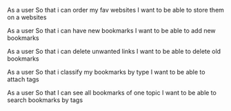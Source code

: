 As a user
So that i can order my fav websites
I want to be able to store them on a websites

As a user
So that i can have new bookmarks
I want to be able to add new bookmarks

As a user
So that i can delete unwanted links
I want to be able to delete old bookmarks

As a user
So that i classify my bookmarks by type
I want to be able to attach tags

As a user
So that I can see all bookmarks of one topic
I want to be able to search bookmarks by tags
